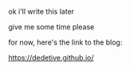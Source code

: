 ok i'll write this later

give me some time please

for now, here's the link to the blog:

https://dedetive.github.io/
